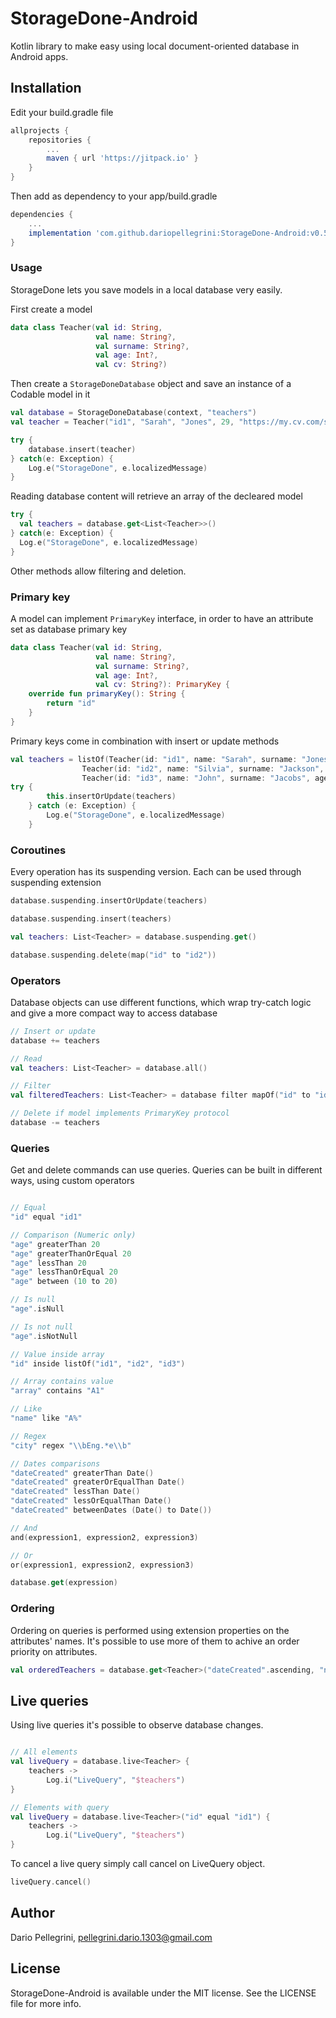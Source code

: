 # StorageDone-Android
Kotlin library to make easy using local document-oriented database in Android apps.

## Installation

Edit your build.gradle file
``` groovy
allprojects {
    repositories {
        ...
        maven { url 'https://jitpack.io' }
    }
}
```
Then add as dependency to your app/build.gradle
``` groovy
dependencies {
    ...
    implementation 'com.github.dariopellegrini:StorageDone-Android:v0.5'
}
```

### Usage
StorageDone lets you save models in a local database very easily.

First create a model
```kotlin
data class Teacher(val id: String,
                   val name: String?,
                   val surname: String?,
                   val age: Int?,
                   val cv: String?)
```

Then create a `StorageDoneDatabase` object and save an instance of a Codable model in it
```kotlin
val database = StorageDoneDatabase(context, "teachers")
val teacher = Teacher("id1", "Sarah", "Jones", 29, "https://my.cv.com/sarah_jones")

try {
    database.insert(teacher)
} catch(e: Exception) {
    Log.e("StorageDone", e.localizedMessage)
}
```

Reading database content will retrieve an array of the decleared model
```kotlin
try {
  val teachers = database.get<List<Teacher>>()
} catch(e: Exception) {
  Log.e("StorageDone", e.localizedMessage)
}
```

Other methods allow filtering and deletion.

### Primary key
A model can implement `PrimaryKey` interface, in order to have an attribute set as database primary key
```kotlin
data class Teacher(val id: String,
                   val name: String?,
                   val surname: String?,
                   val age: Int?,
                   val cv: String?): PrimaryKey {
    override fun primaryKey(): String {
        return "id"
    }
}
```

Primary keys come in combination with insert or update methods
```kotlin
val teachers = listOf(Teacher(id: "id1", name: "Sarah", surname: "Jones", age: 29, cv: "https://my.cv.com/sarah_jones"),
                Teacher(id: "id2", name: "Silvia", surname: "Jackson", age: 29, cv: "https://my.cv.com/silvia_jackson"),
                Teacher(id: "id3", name: "John", surname: "Jacobs", age: 30, cv: "https://my.cv.com/john_jackobs"))      
try {
        this.insertOrUpdate(teachers)
    } catch (e: Exception) {
        Log.e("StorageDone", e.localizedMessage)
    }
```

### Coroutines
Every operation has its suspending version. Each can be used through suspending extension
```kotlin
database.suspending.insertOrUpdate(teachers)

database.suspending.insert(teachers)

val teachers: List<Teacher> = database.suspending.get()

database.suspending.delete(map("id" to "id2"))

```

### Operators
Database objects can use different functions, which wrap try-catch logic and give a more compact way to access database
```kotlin
// Insert or update
database += teachers

// Read
val teachers: List<Teacher> = database.all()

// Filter
val filteredTeachers: List<Teacher> = database filter mapOf("id" to "id2")

// Delete if model implements PrimaryKey protocol
database -= teachers
```

### Queries
Get and delete commands can use queries. Queries can be built in different ways, using custom operators

```kotlin

// Equal
"id" equal "id1"

// Comparison (Numeric only)
"age" greaterThan 20
"age" greaterThanOrEqual 20
"age" lessThan 20
"age" lessThanOrEqual 20
"age" between (10 to 20)

// Is null
"age".isNull

// Is not null
"age".isNotNull

// Value inside array
"id" inside listOf("id1", "id2", "id3")

// Array contains value
"array" contains "A1"

// Like
"name" like "A%"

// Regex
"city" regex "\\bEng.*e\\b"

// Dates comparisons
"dateCreated" greaterThan Date()
"dateCreated" greaterOrEqualThan Date()
"dateCreated" lessThan Date()
"dateCreated" lessOrEqualThan Date()
"dateCreated" betweenDates (Date() to Date())

// And
and(expression1, expression2, expression3)

// Or
or(expression1, expression2, expression3)

database.get(expression)
```

### Ordering
Ordering on queries is performed using extension properties on the attributes' names. It's possible to use more of them to achive an order priority on attributes.
```kotlin
val orderedTeachers = database.get<Teacher>("dateCreated".ascending, "name".ascending)
```

## Live queries
Using live queries it's possible to observe database changes.
```kotlin

// All elements
val liveQuery = database.live<Teacher> {
    teachers ->
        Log.i("LiveQuery", "$teachers")
}

// Elements with query
val liveQuery = database.live<Teacher>("id" equal "id1") {
    teachers ->
        Log.i("LiveQuery", "$teachers")
}
```

To cancel a live query simply call cancel on LiveQuery object.
```kotlin
liveQuery.cancel()
```

## Author

Dario Pellegrini, pellegrini.dario.1303@gmail.com

## License

StorageDone-Android is available under the MIT license. See the LICENSE file for more info.
